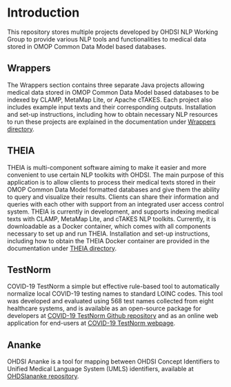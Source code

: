 # Introduction

This repository stores multiple projects developed by OHDSI NLP Working Group to provide various NLP tools and functionalities to medical data stored in OMOP Common Data Model based databases.

## Wrappers

The Wrappers section contains three separate Java projects allowing medical data stored in OMOP Common Data Model based databases to be indexed by CLAMP, MetaMap Lite, or Apache cTAKES. Each project also includes example input texts and their corresponding outputs. Installation and set-up instructions, including how to obtain necessary NLP resources to run these projects are explained in the documentation under [Wrappers directory](/Wrappers).

## THEIA

THEIA is multi-component software aiming to make it easier and more convenient to use certain NLP toolkits with OHDSI. The main purpose of this application is to allow clients to process their medical texts stored in their OMOP Common Data Model formatted databases and give them the ability to query and visualize their results. Clients can share their information and queries with each other with support from an integrated user access control system. THEIA is currently in development, and supports indexing medical texts with CLAMP, MetaMap Lite, and cTAKES NLP toolkits. Currently, it is downloadable as a Docker container, which comes with all components necessary to set up and run THEIA. Installation and set-up instructions, including how to obtain the THEIA Docker container are provided in the documentation under [THEIA directory](/THEIA).

## TestNorm

COVID-19 TestNorm a simple but effective rule-based tool to automatically normalize local COVID-19 testing names to standard LOINC codes. This tool was developed and evaluated using 568 test names collected from eight healthcare systems, and is available as an 
open-source package for developers at [COVID-19 TestNorm Github repository](https://github.com/UTHealth-CCB/covid19_testnorm) and as an online web application for end-users at [COVID-19 TestNorm webpage](https://clamp.uth.edu/covid/loinc).

## Ananke

OHDSI Ananke is a tool for mapping between OHDSI Concept Identifiers to Unified Medical Language System (UMLS) identifiers, available at [OHDSIananke repository](https://github.com/thepanacealab/OHDSIananke).

